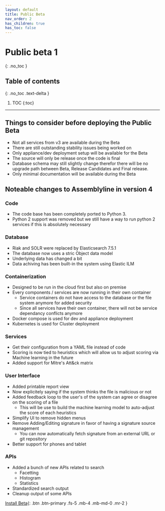 ```yaml
---
layout: default
title: Public Beta
nav_order: 2
has_children: true
has_toc: false
---
```


# Public beta 1
{: .no_toc }

## Table of contents
{: .no_toc .text-delta }

1. TOC
{:toc}

---

## Things to consider before deploying the Public Beta

- Not all services from v3 are available during the Beta
- There are still outstanding stability issues being worked on
- Only appliance/dev deployment setup will be available for the Beta
- The source will only be release once the code is final 
- Database schema may still slightly change therefor there will be no upgrade path between Beta, Release Candidates and Final release.
- Only minimal documentation will be available during the Beta

## Noteable changes to Assemblyline in version 4

### Code

- The code base has been completely ported to Python 3. 
- Python 2 support was removed but we still have a way to run python 2 services if this is absolutely necessary

### Database

- Riak and SOLR were replaced by Elasticsearch 7.5.1 
- The database now uses a stric Object data model
- Underlying data has changed a bit
- Data achiving has been built-in the system using Elastic ILM 

### Containerization

- Designed to be run in the cloud first but also on premise
- Every components / services are now running in their own container 
    - Service containers do not have access to the database or the file system anymore for added security
    - Since all services have their own container, there will not be service dependancy conflicts anymore
- Docker compose is used for dev and appliance deployment 
- Kubernetes is used for Cluster deployment

### Services
    
- Get their configuration from a YAML file instead of code
- Scoring is now tied to heuristics which will allow us to adjust scoring via Machine learning in the future
- Added support for Mitre's Att&ck matrix 

### User Interface

- Added printable report view
- Now explicitely saying if the system thinks the file is malicious or not
- Added feedback loop to the user's of the system can agree or disagree on the scoring of a file
    - This will be use to build the machine learning model to auto-adjust the score of each heuristics
- Simplify UI to remove hidden menus
- Remove Adding/Editing signature in favor of having a signature source management
    - You can now automatically fetch signature from an external URL or git repository
- Better support for phones and tablet 

### APIs

- Added a bunch of new APIs related to search
    - Facetting
    - Histogram 
    - Statistics
- Standardized search output
- Cleanup output of some APIs

[Install Beta](./public_beta/install.html){: .btn .btn-primary .fs-5 .mb-4 .mb-md-0 .mr-2 }

